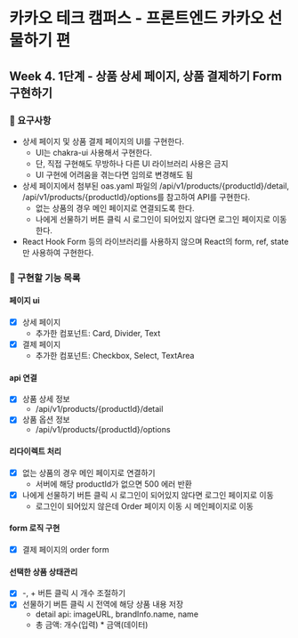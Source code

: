 # 카카오 테크 캠퍼스 - 프론트엔드 카카오 선물하기 편

## Week 4. 1단계 - 상품 상세 페이지, 상품 결제하기 Form 구현하기

### 📝 요구사항

- 상세 페이지 및 상품 결제 페이지의 UI를 구현한다.
  - UI는 chakra-ui 사용해서 구현한다.
  - 단, 직접 구현해도 무방하나 다른 UI 라이브러리 사용은 금지
  - UI 구현에 어려움을 겪는다면 임의로 변경해도 됨
- 상세 페이지에서 첨부된 oas.yaml 파일의 /api/v1/products/{productId}/detail, /api/v1/products/{productId}/options를 참고하여 API를 구현한다.
  - 없는 상품의 경우 메인 페이지로 연결되도록 한다.
  - 나에게 선물하기 버튼 클릭 시 로그인이 되어있지 않다면 로그인 페이지로 이동한다.
- React Hook Form 등의 라이브러리를 사용하지 않으며 React의 form, ref, state만 사용하여 구현한다.

### 🚀 구현할 기능 목록

#### 페이지 ui

- [x] 상세 페이지
  - 추가한 컴포넌트: Card, Divider, Text
- [x] 결제 페이지
  - 추가한 컴포넌트: Checkbox, Select, TextArea

#### api 연결

- [x] 상품 상세 정보
  - /api/v1/products/{productId}/detail
- [x] 상품 옵션 정보
  - /api/v1/products/{productId}/options

#### 리다이렉트 처리

- [x] 없는 상품의 경우 메인 페이지로 연결하기
  - 서버에 해당 productId가 없으면 500 에러 반환
- [x] 나에게 선물하기 버튼 클릭 시 로그인이 되어있지 않다면 로그인 페이지로 이동
  - 로그인이 되어있지 않은데 Order 페이지 이동 시 메인페이지로 이동

#### form 로직 구현

- [x] 결제 페이지의 order form

#### 선택한 상품 상태관리

- [x] -, + 버튼 클릭 시 개수 조절하기
- [x] 선물하기 버튼 클릭 시 전역에 해당 상품 내용 저장
  - detail api: imageURL, brandInfo.name, name
  - 총 금액: 개수(입력) \* 금액(데이터)
